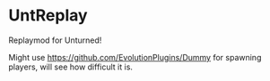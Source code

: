 # UntReplay
Replaymod for Unturned!

Might use https://github.com/EvolutionPlugins/Dummy for spawning players, will see how difficult it is.
